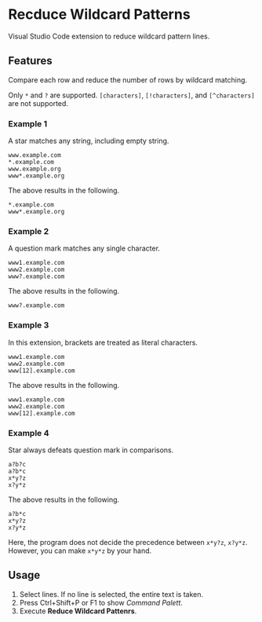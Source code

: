 # Recduce Wildcard Patterns

Visual Studio Code extension to reduce wildcard pattern lines.

## Features

Compare each row and reduce the number of rows by wildcard matching.

Only `*` and `?` are supported.
`[characters]`, `[!characters]`, and `[^characters]` are not supported.

### Example 1

A star matches any string, including empty string.

```
www.example.com
*.example.com
www.example.org
www*.example.org
```

The above results in the following.

```
*.example.com
www*.example.org
```

### Example 2

A question mark matches any single character.

```
www1.example.com
www2.example.com
www?.example.com
```

The above results in the following.

```
www?.example.com
```

### Example 3

In this extension, brackets are treated as literal characters.

```
www1.example.com
www2.example.com
www[12].example.com
```

The above results in the following.

```
www1.example.com
www2.example.com
www[12].example.com
```

### Example 4

Star always defeats question mark in comparisons.

```
a?b?c
a?b*c
x*y?z
x?y*z
```

The above results in the following.

```
a?b*c
x*y?z
x?y*z
```

Here, the program does not decide the precedence between `x*y?z`, `x?y*z`.
However, you can make `x*y*z` by your hand.

## Usage

1.  Select lines.
    If no line is selected, the entire text is taken.
2.  Press Ctrl+Shift+P or F1 to show *Command Palett*.
3.  Execute **Reduce Wildcard Pattenrs**.
